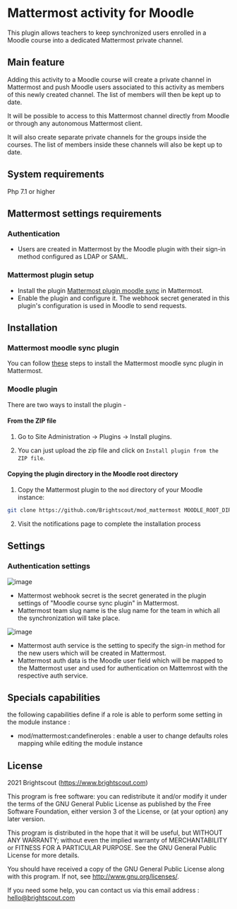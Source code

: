 # Mattermost activity for Moodle #

This plugin allows teachers to keep synchronized users enrolled in a Moodle course into a dedicated Mattermost private channel.

## Main feature
Adding this activity to a Moodle course will create a private channel in Mattermost and push Moodle users associated to this activity as members of this newly created channel. The list of members will then be kept up to date.

It will be possible to access to this Mattermost channel directly from Moodle or through any autonomous Mattermost client.

It will also create separate private channels for the groups inside the courses. The list of members inside these channels will also be kept up to date. 

## System requirements
Php 7.1 or higher

## Mattermost settings requirements
### Authentication
* Users are created in Mattermost by the Moodle plugin with their sign-in method configured as LDAP or SAML.

### Mattermost plugin setup
* Install the plugin [Mattermost plugin moodle sync](https://github.com/Brightscout/x-mattermost-plugin-moodle-sync) in Mattermost.
* Enable the plugin and configure it. The webhook secret generated in this plugin's configuration is used in Moodle to send requests.

## Installation

### Mattermost moodle sync plugin
You can follow [these](https://github.com/Brightscout/x-mattermost-plugin-moodle-sync#installation) steps to install the Mattermost moodle sync plugin in Mattermost.
### Moodle plugin
There are two ways to install the plugin - 

#### From the ZIP file
1. Go to Site Administration -> Plugins -> Install plugins.

2. You can just upload the zip file and click on `Install plugin from the ZIP file`.

#### Copying the plugin directory in the Moodle root directory
1. Copy the Mattermost plugin to the `mod` directory of your Moodle instance:

```bash
git clone https://github.com/Brightscout/mod_mattermost MOODLE_ROOT_DIRECTORY/mod/mattermost
```
2. Visit the notifications page to complete the installation process
## Settings
### Authentication settings
![image](https://user-images.githubusercontent.com/77336594/131695544-c2a446e6-29b3-4497-a8f3-2562ffc221a7.png)

* Mattermost webhook secret is the secret generated in the plugin settings of "Moodle course sync plugin" in Mattermost.
* Mattermost team slug name is the slug name for the team in which all the synchronization will take place.

![image](https://user-images.githubusercontent.com/77336594/131698797-c4b57e3e-9493-48c2-a02f-d6fa0c5e6d50.png)

* Mattermost auth service is the setting to specify the sign-in method for the new users which will be created in Mattermost.
* Mattermost auth data is the Moodle user field which will be mapped to the Mattermost user and used for authentication on Mattemrost with the respective auth service.
## Specials capabilities
the following capabilities define if a role is able to perform some setting in the module instance : 
* mod/mattermost:candefineroles : enable a user to change defaults roles mapping while editing the module instance

## License ##

2021 Brightscout (https://www.brightscout.com)

This program is free software: you can redistribute it and/or modify it under
the terms of the GNU General Public License as published by the Free Software
Foundation, either version 3 of the License, or (at your option) any later
version.

This program is distributed in the hope that it will be useful, but WITHOUT ANY
WARRANTY; without even the implied warranty of MERCHANTABILITY or FITNESS FOR A
PARTICULAR PURPOSE.  See the GNU General Public License for more details.

You should have received a copy of the GNU General Public License along with
this program.  If not, see <http://www.gnu.org/licenses/>.


If you need some help, you can contact us via this email address : hello@brightscout.com
